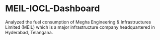 # MEIL-IOCL-Dashboard
Analyzed the fuel consumption of Megha Engineering &amp; Infrastructures Limited (MEIL) which is a major infrastructure company headquartered in Hyderabad, Telangana.
